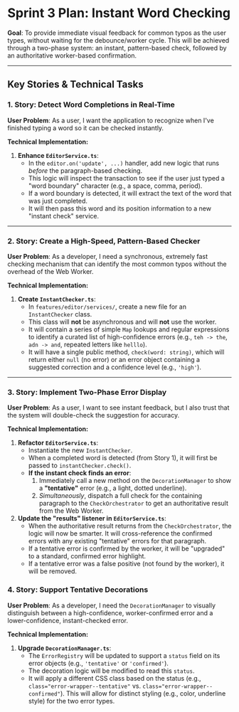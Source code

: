 # Sprint 3 Plan: Instant Word Checking

**Goal**: To provide immediate visual feedback for common typos as the user types, without waiting for the debounce/worker cycle. This will be achieved through a two-phase system: an instant, pattern-based check, followed by an authoritative worker-based confirmation.

---

## Key Stories & Technical Tasks

### 1. Story: Detect Word Completions in Real-Time

**User Problem**: As a user, I want the application to recognize when I've finished typing a word so it can be checked instantly.

**Technical Implementation:**

1.  **Enhance `EditorService.ts`**:
    *   In the `editor.on('update', ...)` handler, add new logic that runs *before* the paragraph-based checking.
    *   This logic will inspect the transaction to see if the user just typed a "word boundary" character (e.g., a space, comma, period).
    *   If a word boundary is detected, it will extract the text of the word that was just completed.
    *   It will then pass this word and its position information to a new "instant check" service.

---

### 2. Story: Create a High-Speed, Pattern-Based Checker

**User Problem**: As a developer, I need a synchronous, extremely fast checking mechanism that can identify the most common typos without the overhead of the Web Worker.

**Technical Implementation:**

1.  **Create `InstantChecker.ts`**:
    *   In `features/editor/services/`, create a new file for an `InstantChecker` class.
    *   This class will **not** be asynchronous and will **not** use the worker.
    *   It will contain a series of simple `Map` lookups and regular expressions to identify a curated list of high-confidence errors (e.g., `teh -> the`, `adn -> and`, repeated letters like `helllo`).
    *   It will have a single public method, `check(word: string)`, which will return either `null` (no error) or an error object containing a suggested correction and a confidence level (e.g., `'high'`).

---

### 3. Story: Implement Two-Phase Error Display

**User Problem**: As a user, I want to see instant feedback, but I also trust that the system will double-check the suggestion for accuracy.

**Technical Implementation:**

1.  **Refactor `EditorService.ts`**:
    *   Instantiate the new `InstantChecker`.
    *   When a completed word is detected (from Story 1), it will first be passed to `instantChecker.check()`.
    *   **If the instant check finds an error**:
        1.  Immediately call a new method on the `DecorationManager` to show a **"tentative"** error (e.g., a light, dotted underline).
        2.  *Simultaneously*, dispatch a full check for the containing paragraph to the `CheckOrchestrator` to get an authoritative result from the Web Worker.
2.  **Update the "results" listener in `EditorService.ts`**:
    *   When the authoritative result returns from the `CheckOrchestrator`, the logic will now be smarter. It will cross-reference the confirmed errors with any existing "tentative" errors for that paragraph.
    *   If a tentative error is confirmed by the worker, it will be "upgraded" to a standard, confirmed error highlight.
    *   If a tentative error was a false positive (not found by the worker), it will be removed.

### 4. Story: Support Tentative Decorations

**User Problem**: As a developer, I need the `DecorationManager` to visually distinguish between a high-confidence, worker-confirmed error and a lower-confidence, instant-checked error.

**Technical Implementation:**

1.  **Upgrade `DecorationManager.ts`**:
    *   The `ErrorRegistry` will be updated to support a `status` field on its error objects (e.g., `'tentative'` or `'confirmed'`).
    *   The decoration logic will be modified to read this `status`.
    *   It will apply a different CSS class based on the status (e.g., `class="error-wrapper--tentative"` vs. `class="error-wrapper--confirmed"`). This will allow for distinct styling (e.g., color, underline style) for the two error types. 